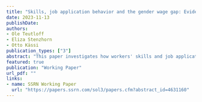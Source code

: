 ```yaml
---
title: "Skills, job application behavior and the gender wage gap: Evidence from online freelancing"
date: 2023-11-13
publishDate: 
authors:
- Ole Teutloff
- Eliza Stenzhorn
- Otto Kässi
publication_types: ["3"]
abstract: "This paper investigates how workers' skills and job application behavior contribute to the gender wage gap using data from a leading online labor platform. We utilize machine learning models to quantify the value of workers' skills and estimate their impact on wages. We find a substantial raw gender wage gap of over 30\% that can, however, be fully accounted for by three factors: differences in workers' skills, differences in the projects they apply to, and differences in asking wages. Our findings indicate no employer discrimination based on gender. Instead, the gender wage gap emerges because men and women seem to use the platform in different ways. Women prioritize consistent income, while men pursue higher-paying, occasional gigs. These differences likely stem from different constraints and labor market opportunities outside the platform. According to our results, the flexibility of the online gig economy is unlikely to favor women."
featured: true
publication: "Working Paper"
url_pdf: ""
links:
- name: SSRN Working Paper
  url: "https://papers.ssrn.com/sol3/papers.cfm?abstract_id=4631160"
---
```




